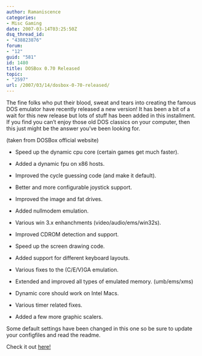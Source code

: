 ```yaml
---
author: Ramaniscence
categories:
- Misc Gaming
date: 2007-03-14T03:25:50Z
dsq_thread_id:
- "438823876"
forum:
- "12"
guid: "581"
id: 1480
title: DOSBox 0.70 Released
topic:
- "2597"
url: /2007/03/14/dosbox-0-70-released/
---
```


The fine folks who put their blood, sweat and tears into creating the famous DOS emulator have recently released a new version! It has been a bit of a wait for this new release but lots of stuff has been added in this installment. If you find you can&#8217;t enjoy those old DOS classics on your computer, then this just might be the answer you&#8217;ve been looking for.
  
(taken from DOSBox official website)

  * Speed up the dynamic cpu core (certain games get much faster).


  * Added a dynamic fpu on x86 hosts.


  * Improved the cycle guessing code (and make it default).


  * Better and more configurable joystick support.


  * Improved the image and fat drives.


  * Added nullmodem emulation.


  * Various win 3.x enhanchments (video/audio/ems/win32s).


  * Improved CDROM detection and support.


  * Speed up the screen drawing code.


  * Added support for different keyboard layouts.


  * Various fixes to the (C/E/V)GA emulation.


  * Extended and improved all types of emulated memory. (umb/ems/xms)


  * Dynamic core should work on Intel Macs.


  * Various timer related fixes.


  * Added a few more graphic scalers.

Some default settings have been changed in this one so be sure to update your configfiles and read the readme.

Check it out <a href="http://dosbox.sourceforge.net/" target="_blank">here!</a>